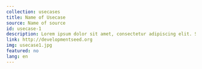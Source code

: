 ```yaml
---
collection: usecases
title: Name of Usecase
source: Name of source
id: usecase-1
description: Lorem ipsum dolor sit amet, consectetur adipiscing elit. Suspendisse ut augue aliquet ligula aliquam faucibus a ac mauris. Sed sagittis tempor sapien ac sagittis. Sed sagittis tempor sapien ac sagittis.
link: http://developmentseed.org
img: usecase1.jpg
featured: no
lang: en
---
```

